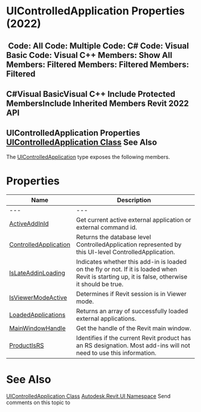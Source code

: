 # UIControlledApplication Properties (2022)

﻿
 Code: All Code: Multiple Code: C# Code: Visual Basic Code: Visual C++  Members: Show All Members: Filtered Members: Filtered Members: Filtered   
---  
C#Visual BasicVisual C++
Include Protected MembersInclude Inherited Members
Revit 2022 API  
---  
UIControlledApplication Properties  
[UIControlledApplication Class](4638c568-a118-1d57-ceed-a57595202644.md "UIControlledApplication Class") See Also  
---  
The [UIControlledApplication](4638c568-a118-1d57-ceed-a57595202644.md "UIControlledApplication Class") type exposes the following members.
# Properties
| Name | Description |
| --- | --- |
| --- | --- | --- |
| [ActiveAddInId](21e99ede-839f-8230-e399-2b1ae831f643.md "ActiveAddInId Property") | Get current active external application or external command id. |
| [ControlledApplication](85b944dc-45d9-e99e-392b-1c720042cd78.md "ControlledApplication Property") | Returns the database level ControlledApplication represented by this UI-level ControlledApplication. |
| [IsLateAddinLoading](05cbbed6-c213-b589-3024-52be90e70ca2.md "IsLateAddinLoading Property") | Indicates whether this add-in is loaded on the fly or not. If it is loaded when Revit is starting up, it is false, otherwise it should be true. |
| [IsViewerModeActive](e5cd8514-02d6-efe1-2172-13b2358bf7fd.md "IsViewerModeActive Property") | Determines if Revit session is in Viewer mode. |
| [LoadedApplications](1492b595-f8d9-ff0f-e936-806af51a167d.md "LoadedApplications Property") | Returns an array of successfully loaded external applications. |
| [MainWindowHandle](a18b37eb-cfa9-198c-bb54-65ca60dd72fa.md "MainWindowHandle Property") | Get the handle of the Revit main window. |
| [ProductIsRS](7ffcb711-729c-229b-063e-6acda6aefeb0.md "ProductIsRS Property") | Identifies if the current Revit product has an RS designation. Most add-ins will not need to use this information. |

# See Also
[UIControlledApplication Class](4638c568-a118-1d57-ceed-a57595202644.md "UIControlledApplication Class")
[Autodesk.Revit.UI Namespace](e86fd90a-8957-02a6-da7f-ced248966e3e.md "Autodesk.Revit.UI Namespace")
Send comments on this topic to 